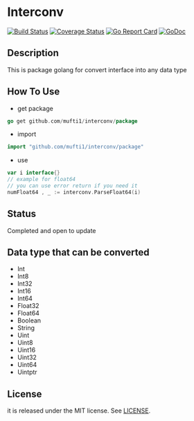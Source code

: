 # Interconv
[![Build Status](https://travis-ci.org/mufti1/interconv.svg?branch=master)](https://travis-ci.org/mufti1/interconv) [![Coverage Status](https://coveralls.io/repos/github/mufti1/interconv/badge.svg?branch=master)](https://coveralls.io/github/mufti1/interconv?branch=master) [![Go Report Card](https://goreportcard.com/badge/github.com/mufti1/interconv)](https://goreportcard.com/report/github.com/mufti1/interconv) [![GoDoc](https://godoc.org/github.com/mufti1/interconv/package?status.svg)](https://godoc.org/github.com/mufti1/interconv/package)<br />

## Description
This is package golang for convert interface into any data type

## How To Use
-   get package
```go
go get github.com/mufti1/interconv/package
```
-   import 
```go
import "github.com/mufti1/interconv/package"
```
-   use
```go
var i interface{}
// example for float64
// you can use error return if you need it
numFloat64 , _ := interconv.ParseFloat64(i)
```

## Status
Completed and open to update

## Data type that can be converted
-   Int
-   Int8
-   Int32
-   Int16
-   Int64
-   Float32
-   Float64
-   Boolean
-   String
-   Uint
-   Uint8
-   Uint16
-   Uint32
-   Uint64
-   Uintptr

## License

it is released under the MIT license. See 
[LICENSE](https://github.com/mufti1/interconv/blob/master/LICENSE).
